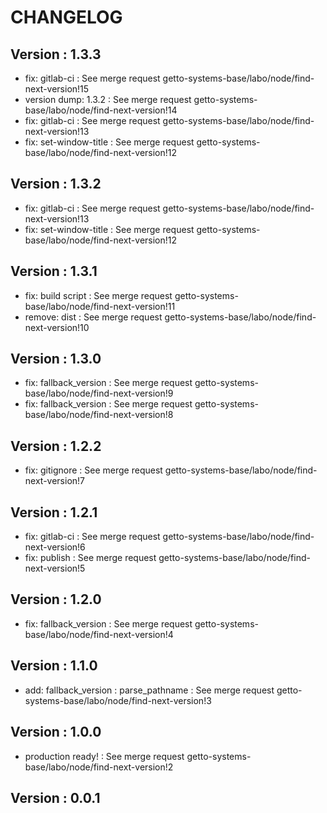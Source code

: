 # CHANGELOG

## Version : 1.3.3

- fix: gitlab-ci : See merge request getto-systems-base/labo/node/find-next-version!15
- version dump: 1.3.2 : See merge request getto-systems-base/labo/node/find-next-version!14
- fix: gitlab-ci : See merge request getto-systems-base/labo/node/find-next-version!13
- fix: set-window-title : See merge request getto-systems-base/labo/node/find-next-version!12


## Version : 1.3.2

- fix: gitlab-ci : See merge request getto-systems-base/labo/node/find-next-version!13
- fix: set-window-title : See merge request getto-systems-base/labo/node/find-next-version!12


## Version : 1.3.1

- fix: build script : See merge request getto-systems-base/labo/node/find-next-version!11
- remove: dist : See merge request getto-systems-base/labo/node/find-next-version!10


## Version : 1.3.0

- fix: fallback_version : See merge request getto-systems-base/labo/node/find-next-version!9
- fix: fallback_version : See merge request getto-systems-base/labo/node/find-next-version!8


## Version : 1.2.2

- fix: gitignore : See merge request getto-systems-base/labo/node/find-next-version!7


## Version : 1.2.1

- fix: gitlab-ci : See merge request getto-systems-base/labo/node/find-next-version!6
- fix: publish : See merge request getto-systems-base/labo/node/find-next-version!5


## Version : 1.2.0

- fix: fallback_version : See merge request getto-systems-base/labo/node/find-next-version!4


## Version : 1.1.0

- add: fallback_version : parse_pathname : See merge request getto-systems-base/labo/node/find-next-version!3


## Version : 1.0.0

- production ready! : See merge request getto-systems-base/labo/node/find-next-version!2


## Version : 0.0.1


